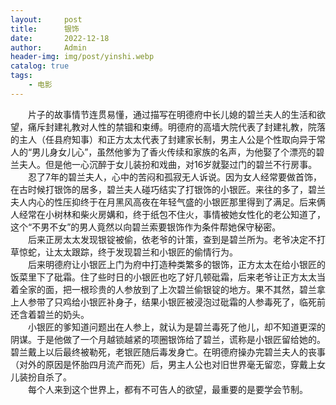 ```yaml
---
layout:     post
title:      银饰
date:       2022-12-18
author:     Admin
header-img: img/post/yinshi.webp
catalog: true
tags:
    - 电影
---
```

&emsp;&emsp;片子的故事情节连贯易懂，通过描写在明德府中长儿媳的碧兰夫人的生活和欲望，痛斥封建礼教对人性的禁锢和束缚。明德府的高墙大院代表了封建礼教，院落的主人（任县府知事）和正方太太代表了封建家长制，男主人公是个性取向异于常人的“男儿身女儿心”，虽然他爹为了香火传续和家族的名声，为他娶了个漂亮的碧兰夫人。但是他一心沉醉于女儿装扮和戏曲，对16岁就娶过门的碧兰不行房事。
<br>
&emsp;&emsp;忍了7年的碧兰夫人，心中的苦闷和孤寂无人诉说。因为女人经常要做首饰，在古时候打银饰的居多，碧兰夫人碰巧结实了打银饰的小银匠。来往的多了，碧兰夫人内心的性压抑终于在月黑风高夜在年轻气盛的小银匠那里得到了满足。后来俩人经常在小树林和柴火房媾和，终于纸包不住火，事情被她女性化的老公知道了，这个“不男不女”的男人竟然以向碧兰索要银饰作为条件帮她保守秘密。
<br>
&emsp;&emsp;后来正房太太发现银锭被偷，依老爷的计策，查到是碧兰所为。老爷决定不打草惊蛇，让太太跟踪，终于发现碧兰和小银匠的偷情行为。
<br>
&emsp;&emsp;后来明德府让小银匠上门为府中打造种类繁多的银饰，正方太太在给小银匠的饭菜里下了砒霜。住了些时日的小银匠也吃了好几顿砒霜，后来老爷让正方太太当着全家的面，把一根珍贵的人参放到了上次碧兰偷银锭的地方。果不其然，碧兰拿上人参带了只鸡给小银匠补身子，结果小银匠被浸泡过砒霜的人参毒死了，临死前还含着碧兰的奶头。
<br>
&emsp;&emsp;小银匠的爹知道问题出在人参上，就认为是碧兰毒死了他儿，却不知道更深的阴谋。于是他做了一个月越锁越紧的项圈银饰给了碧兰，谎称是小银匠留给她的。碧兰戴上以后最终被勒死，老银匠随后毒发身亡。在明德府操办完碧兰夫人的丧事（对外的原因是怀胎四月流产而死）后，男主人公也对旧世界毫无留恋，穿戴上女儿装扮自杀了。
<br>
&emsp;&emsp;每个人来到这个世界上，都有不可告人的欲望，最重要的是要学会节制。